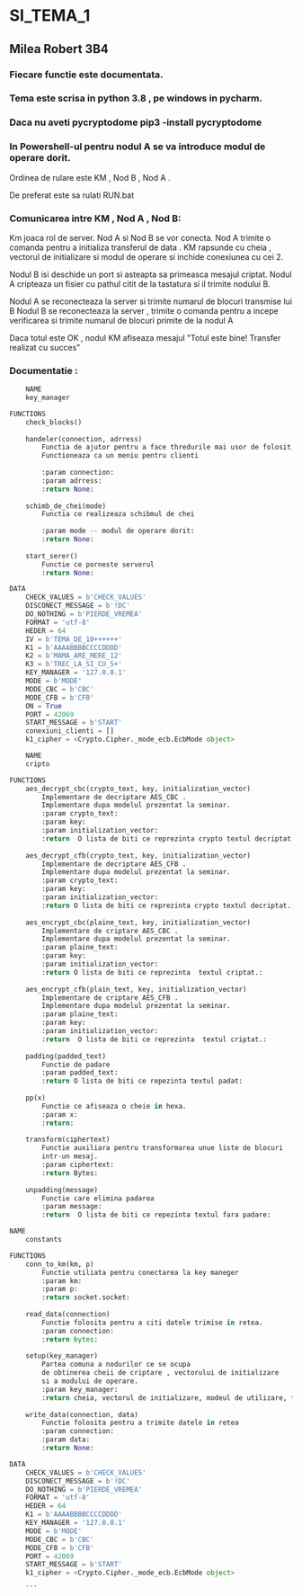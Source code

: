﻿# SI_TEMA_1

## Milea Robert 3B4

### Fiecare functie este documentata.

### Tema este scrisa in python 3.8 , pe windows in pycharm.

### Daca nu aveti pycryptodome  pip3 -install pycryptodome

### In Powershell-ul pentru nodul A se va introduce modul de operare dorit.

Ordinea de rulare este KM , Nod B , Nod A .

De preferat este sa rulati RUN.bat

### Comunicarea intre KM , Nod A , Nod B:
Km joaca rol de server.
Nod A si Nod B se vor conecta.
Nod A trimite o comanda pentru a initializa transferul de data .
KM rapsunde cu cheia , vectorul de initializare si modul de operare 
si inchide conexiunea cu cei 2.

Nodul B isi deschide un port si asteapta sa primeasca mesajul criptat.
Nodul A cripteaza un fisier cu pathul citit de la tastatura si il trimite
nodului B.

Nodul A se reconecteaza la server si trimite numarul de blocuri transmise
lui B
Nodul B se reconecteaza la server , trimite o comanda pentru a incepe verificarea
si trimite numarul de blocuri primite de la nodul A

Daca totul este OK  , nodul KM afiseaza mesajul "Totul este bine! Transfer realizat cu succes"

### Documentatie :     

``` py
    NAME
    key_manager

FUNCTIONS
    check_blocks()
    
    handeler(connection, adrress)
        Functia de ajutor pentru a face thredurile mai usor de folosit,
        Functioneaza ca un meniu pentru clienti
        
        :param connection:
        :param adrress:
        :return None:
    
    schimb_de_chei(mode)
        Functia ce realizeaza schibmul de chei
        
        :param mode -- modul de operare dorit:
        :return None:
    
    start_serer()
        Functie ce porneste serverul
        :return None:

DATA
    CHECK_VALUES = b'CHECK_VALUES'
    DISCONECT_MESSAGE = b'!DC'
    DO_NOTHING = b'PIERDE_VREMEA'
    FORMAT = 'utf-8'
    HEDER = 64
    IV = b'TEMA_DE_10++++++'
    K1 = b'AAAABBBBCCCCDDDD'
    K2 = b'MAMA_ARE_MERE_12'
    K3 = b'TREC_LA_SI_CU_5+'
    KEY_MANAGER = '127.0.0.1'
    MODE = b'MODE'
    MODE_CBC = b'CBC'
    MODE_CFB = b'CFB'
    ON = True
    PORT = 42069
    START_MESSAGE = b'START'
    conexiuni_clienti = []
    k1_cipher = <Crypto.Cipher._mode_ecb.EcbMode object>
```

   
``` py
    NAME
    cripto

FUNCTIONS
    aes_decrypt_cbc(crypto_text, key, initialization_vector)
        Implementare de decriptare AES_CBC .
        Implementare dupa modelul prezentat la seminar.
        :param crypto_text:
        :param key:
        :param initialization_vector:
        :return  O lista de biti ce reprezinta crypto textul decriptat. :
    
    aes_decrypt_cfb(crypto_text, key, initialization_vector)
        Implementare de decriptare AES_CFB .
        Implementare dupa modelul prezentat la seminar.
        :param crypto_text:
        :param key:
        :param initialization_vector:
        :return O lista de biti ce reprezinta crypto textul decriptat.:
    
    aes_encrypt_cbc(plaine_text, key, initialization_vector)
        Implementare de criptare AES_CBC .
        Implementare dupa modelul prezentat la seminar.
        :param plaine_text:
        :param key:
        :param initialization_vector:
        :return O lista de biti ce reprezinta  textul criptat.:
    
    aes_encrypt_cfb(plain_text, key, initialization_vector)
        Implementare de criptare AES_CFB .
        Implementare dupa modelul prezentat la seminar.
        :param plaine_text:
        :param key:
        :param initialization_vector:
        :return  O lista de biti ce reprezinta  textul criptat.:
    
    padding(padded_text)
        Functie de padare
        :param padded_text:
        :return O lista de biti ce repezinta textul padat: 
    
    pp(x)
        Functie ce afiseaza o cheie in hexa.
        :param x:
        :return:
    
    transform(ciphertext)
        Functie auxiliara pentru transformarea unue liste de blocuri
        intr-un mesaj.
        :param ciphertext:
        :return Bytes:
    
    unpadding(message)
        Functie care elimina padarea
        :param message:
        :return  O lista de biti ce repezinta textul fara padare:

```

    

``` py
NAME
    constants

FUNCTIONS
    conn_to_km(km, p)
        Functie utiliata pentru conectarea la key maneger
        :param km:
        :param p:
        :return socket.socket:
    
    read_data(connection)
        Functie folosita pentru a citi datele trimise in retea.
        :param connection:
        :return bytes:
    
    setup(key_manager)
        Partea comuna a nodurilor ce se ocupa
        de obtinerea cheii de criptare , vectorului de initializare
        si a modului de operare.
        :param key_manager:
        :return cheia, vectorul de initializare, modeul de utilizare, functia de criptare, functia de decriptare:
    
    write_data(connection, data)
        Functie folosita pentru a trimite datele in retea
        :param connection:
        :param data:
        :return None:

DATA
    CHECK_VALUES = b'CHECK_VALUES'
    DISCONECT_MESSAGE = b'!DC'
    DO_NOTHING = b'PIERDE_VREMEA'
    FORMAT = 'utf-8'
    HEDER = 64
    K1 = b'AAAABBBBCCCCDDDD'
    KEY_MANAGER = '127.0.0.1'
    MODE = b'MODE'
    MODE_CBC = b'CBC'
    MODE_CFB = b'CFB'
    PORT = 42069
    START_MESSAGE = b'START'
    k1_cipher = <Crypto.Cipher._mode_ecb.EcbMode object>

    ```
